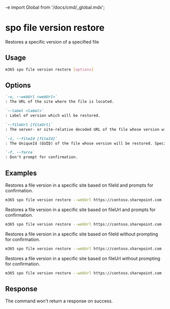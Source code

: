 -e <!-- DISCLAIMER: All secrets, passwords, and sensitive values in this document are examples only and not real credentials. -->
import Global from '/docs/cmd/_global.mdx';

# spo file version restore

Restores a specific version of a specified file

## Usage

```sh
m365 spo file version restore [options]
```

## Options

```md definition-list
`-u, --webUrl <webUrl>`
: The URL of the site where the file is located.

`--label <label>`
: Label of version which will be restored.

`--fileUrl [fileUrl]`
: The server- or site-relative decoded URL of the file whose version will be restored. Specify either `fileUrl` or `fileId` but not both.

`-i, --fileId [fileId]`
: The UniqueId (GUID) of the file whose version will be restored. Specify either `fileUrl` or `fileId` but not both.

`-f, --force`
: Don't prompt for confirmation.
```

<Global />

## Examples

Restores a file version in a specific site based on fileId and prompts for confirmation.

```sh
m365 spo file version restore --webUrl https://contoso.sharepoint.com --label "1.0" --fileId 'b2307a39-e878-458b-bc90-03bc578531d6'
```

Restores a file version in a specific site based on fileUrl and prompts for confirmation.

```sh
m365 spo file version restore --webUrl https://contoso.sharepoint.com --label "1.0" --fileUrl '/Shared Documents/Document.docx'
```

Restores a file version in a specific site based on fileId without prompting for confirmation.

```sh
m365 spo file version restore --webUrl https://contoso.sharepoint.com --label "1.0" --fileId 'b2307a39-e878-458b-bc90-03bc578531d6' --force
```

Restores a file version in a specific site based on fileUrl without prompting for confirmation.

```sh
m365 spo file version restore --webUrl https://contoso.sharepoint.com --label "1.0" --fileUrl '/Shared Documents/Document.docx' --force
```

## Response

The command won't return a response on success.
